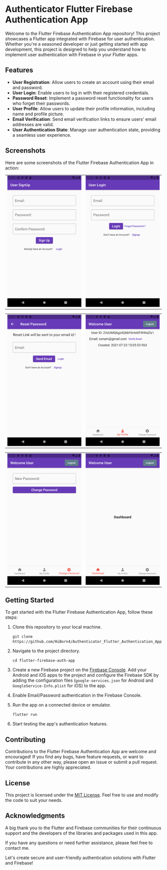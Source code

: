 # Authenticator Flutter Firebase Authentication App

Welcome to the Flutter Firebase Authentication App repository! This project showcases a Flutter app integrated with Firebase for user authentication. Whether you're a seasoned developer or just getting started with app development, this project is designed to help you understand how to implement user authentication with Firebase in your Flutter apps.

## Features

- **User Registration**: Allow users to create an account using their email and password.
- **User Login**: Enable users to log in with their registered credentials.
- **Password Reset**: Implement a password reset functionality for users who forget their passwords.
- **User Profile**: Allow users to update their profile information, including name and profile picture.
- **Email Verification**: Send email verification links to ensure users' email addresses are valid.
- **User Authentication State**: Manage user authentication state, providing a seamless user experience.

## Screenshots

Here are some screenshots of the Flutter Firebase Authentication App in action:

<p align="center">
  <table>
    <tr>
      <td style="padding-right: 20">
        <img src="screenshots/1.png" alt="App Screenshot 1" width="480">
      </td>
      <td>
        <img src="screenshots/2.png" alt="App Screenshot 2" width="480">
      </td>
    </tr>
  </table>
</p>

<p align="center">
  <table>
    <tr>
      <td style="padding-right: 20">
        <img src="screenshots/3.png" alt="App Screenshot 1" width="480">
      </td>
      <td>
        <img src="screenshots/4.png" alt="App Screenshot 2" width="480">
      </td>
    </tr>
  </table>
</p>

<p align="center">
  <table>
    <tr>
      <td style="padding-right: 20">
        <img src="screenshots/5.png" alt="App Screenshot 1" width="480">
      </td>
      <td>
        <img src="screenshots/6.png" alt="App Screenshot 2" width="480">
      </td>
    </tr>
  </table>
</p>

## Getting Started

To get started with the Flutter Firebase Authentication App, follow these steps:

1. Clone this repository to your local machine.

   ```shell
   git clone https://github.com/HiBorn4/Authenticator_Flutter_Authentication_App
   ```

2. Navigate to the project directory.

   ```shell
   cd flutter-firebase-auth-app
   ```

3. Create a new Firebase project on the [Firebase Console](https://console.firebase.google.com/). Add your Android and iOS apps to the project and configure the Firebase SDK by adding the configuration files (`google-services.json` for Android and `GoogleService-Info.plist` for iOS) to the app.

4. Enable Email/Password authentication in the Firebase Console.

5. Run the app on a connected device or emulator.

   ```shell
   flutter run
   ```

6. Start testing the app's authentication features.

## Contributing

Contributions to the Flutter Firebase Authentication App are welcome and encouraged! If you find any bugs, have feature requests, or want to contribute in any other way, please open an issue or submit a pull request. Your contributions are highly appreciated.

## License

This project is licensed under the [MIT License](LICENSE). Feel free to use and modify the code to suit your needs.

## Acknowledgments

A big thank you to the Flutter and Firebase communities for their continuous support and the developers of the libraries and packages used in this app.

If you have any questions or need further assistance, please feel free to contact me.

Let's create secure and user-friendly authentication solutions with Flutter and Firebase!
